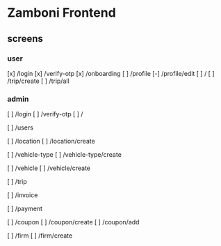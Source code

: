 # Zamboni Frontend

## screens

### user
[x] /login
[x] /verify-otp
[x] /onboarding
[ ] /profile
[-] /profile/edit
[ ] /
[ ] /trip/create
[ ] /trip/all

### admin
[ ] /login
[ ] /verify-otp
[ ] /

[ ] /users

[ ] /location
[ ] /location/create

[ ] /vehicle-type
[ ] /vehicle-type/create

[ ] /vehicle
[ ] /vehicle/create

[ ] /trip

[ ] /invoice

[ ] /payment

[ ] /coupon
[ ] /coupon/create
[ ] /coupon/add

[ ] /firm
[ ] /firm/create
